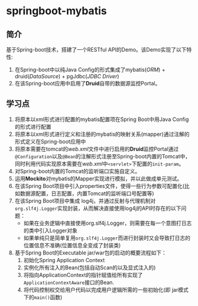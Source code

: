 springboot-mybatis
=============

简介
----

基于Spring-boot技术，搭建了一个RESTful API的Demo。该Demo实现了以下特性:

1. 在Spring-boot中以纯Java Config的形式集成了mybatis(_ORM_) + druid(_DataSource_) + pgJdbc(_JDBC Driver_)
2. 在该Spring-boot应用中启用了**Druid**自带的数据源监控Portal。

学习点
----

1. 将原本以xml形式进行配置的mybatis配置项在Spring Boot中用Java Config的形式进行配置
2. 将原本以xml形式进行定义和注册的mybatis的映射关系(mapper)通过注解的形式定义在Spring-boot应用中
3. 将原本需要在tomcat的*web.xml*文件中进行启用的**Druid**监控Portal通过`@Configuration`以及`@Bean`的注解形式注册至Spring-boot内置的Tomcat中，同时利用代码实现原本需要在*web.xml*中`<servlet>`下配置的`init-param`。
4. 对Spring-boot内置的Tomcat的监听端口实施自定义。
5. 运用**Mockito**对mybatis的Mapper实现进行模拟，并以此做成单元测试。
6. 在该Spring Boot项目中引入properties文件，使得一些行为参数可配置化(比如数据源配置，日志配置，内置Tomcat的监听端口号配置等)
7. 在该Spring Boot项目中集成 log4j，并通过反射与代理机制对`org.slf4j.Logger`实现封装，从而解决直接使用log4j的API时存在的以下问题：
    * 如果在业务逻辑中直接使用org.slf4j.Logger，则需要在每一个意图打日志的类中引入Logger对象
    * 如果单纯只是简单复用`org.slf4j.Logger`而进行封装时又会导致打日志的位置信息不准确(位置信息全变成了封装类)
8. 基于Spring Boot的Executable jar/war包的启动的概要流程如下：
    1. 初始化Spring Application Context
    2. 实例化所有注入的Bean(包括自动Scan的以及显式注入的)
    3. 将指向ApplicationContext的指针赋值给所有实现了`ApplicationContextAware`接口的Bean.
    4. 将代码控制权交给用户代码以完成用户逻辑所需的一些初始化(即 jar模式下的`main()`函数)  


